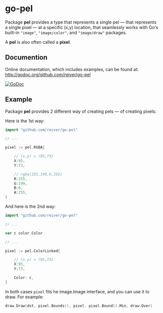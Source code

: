 # go-pel

Package **pel** provides a type that represents a single pel — that represents a single pixel — at a specific (x,y) location,
that seamlessly works with Go's built-in `"image"`, `"image/color"`, and `"image/draw"` packages.

A **pel** is also often called a **pixel**.

## Documention

Online documentation, which includes examples, can be found at: http://godoc.org/github.com/reiver/go-pel

[![GoDoc](https://godoc.org/github.com/reiver/go-pel?status.svg)](https://godoc.org/github.com/reiver/go-pel)

## Example

Package **pel** provides 2 different way of creating pels — of creating pixels:

Here is the 1st way:
```Go
import "github.com/reiver/go-pel"

// ...

pixel := pel.RGBA{

	// (x,y) = (95,73)
	X:95,
	Y:73,

	// rgba(255,199,6,255)
	R:255,
	G:199,
	B:6,
	A:255,
}
```

And here is the 2nd way:
```Go
import "github.com/reiver/go-pel"

// ...

var c color.Color

// ...

pixel := pel.ColorLinked{

	// (x,y) = (95,73)
	X:95,
	Y:73,

	Color: c,
}
```

In both cases `pixel` fits he image.Image interface, and you can use it to draw. For example:
```Go
draw.Draw(dst, pixel.Bounds(), pixel. pixel.Bound().Min, draw.Over)
```
